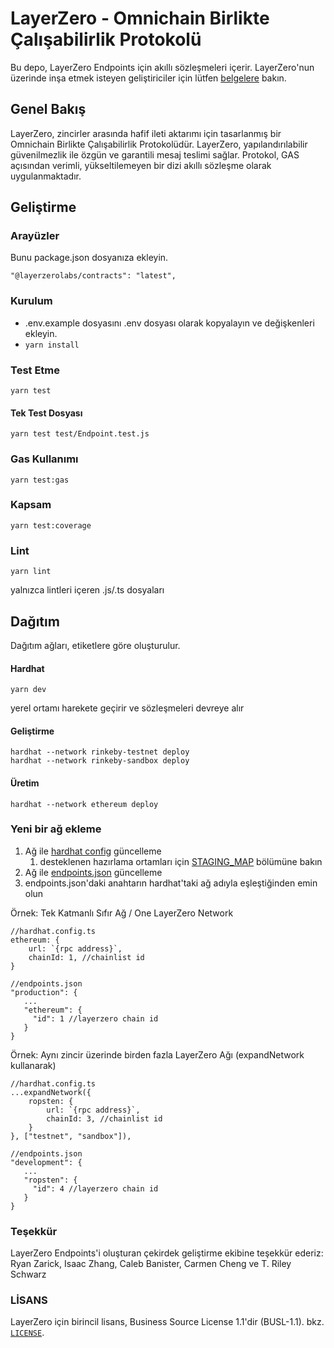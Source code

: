 # LayerZero - Omnichain Birlikte Çalışabilirlik Protokolü

Bu depo, LayerZero Endpoints için akıllı sözleşmeleri içerir. LayerZero'nun üzerinde inşa etmek isteyen geliştiriciler için lütfen [belgelere](https://layerzero.gitbook.io/docs/) bakın.

## Genel Bakış
LayerZero, zincirler arasında hafif ileti aktarımı için tasarlanmış bir Omnichain Birlikte Çalışabilirlik Protokolüdür. LayerZero, yapılandırılabilir güvenilmezlik ile özgün ve garantili mesaj teslimi sağlar. Protokol, GAS açısından verimli, yükseltilemeyen bir dizi akıllı sözleşme olarak uygulanmaktadır.

## Geliştirme
### Arayüzler
Bunu package.json dosyanıza ekleyin.

`
    "@layerzerolabs/contracts": "latest",
`
### Kurulum
- .env.example dosyasını .env dosyası olarak kopyalayın ve değişkenleri ekleyin.
- `yarn install`
### Test Etme
`yarn test`
#### Tek Test Dosyası
`yarn test test/Endpoint.test.js`
### Gas Kullanımı
`yarn test:gas`
### Kapsam
`yarn test:coverage`
### Lint
`yarn lint`

yalnızca lintleri içeren .js/.ts dosyaları

## Dağıtım

Dağıtım ağları, etiketlere göre oluşturulur.

#### Hardhat
`yarn dev`

yerel ortamı harekete geçirir ve sözleşmeleri devreye alır

#### Geliştirme
```
hardhat --network rinkeby-testnet deploy
hardhat --network rinkeby-sandbox deploy
```

#### Üretim
```
hardhat --network ethereum deploy
```

### Yeni bir ağ ekleme
1. Ağ ile [hardhat config](hardhat.config.ts) güncelleme
   1. desteklenen hazırlama ortamları için [STAGING_MAP](utils/deploy.js) bölümüne bakın 
2. Ağ ile [endpoints.json](constants/endpoints.json) güncelleme
3. endpoints.json'daki anahtarın hardhat'taki ağ adıyla eşleştiğinden emin olun

Örnek: Tek Katmanlı Sıfır Ağ / One LayerZero Network
```
//hardhat.config.ts
ethereum: {
    url: `{rpc address}`,
    chainId: 1, //chainlist id
}

//endpoints.json
"production": {
   ...
   "ethereum": {
     "id": 1 //layerzero chain id
   }
}
```
Örnek: Aynı zincir üzerinde birden fazla LayerZero Ağı (expandNetwork kullanarak)
```
//hardhat.config.ts
...expandNetwork({
    ropsten: {
        url: `{rpc address}`,
        chainId: 3, //chainlist id
    }
}, ["testnet", "sandbox"]),

//endpoints.json
"development": {
   ...
   "ropsten": {
     "id": 4 //layerzero chain id
   }
}
```
### Teşekkür

LayerZero Endpoints'i oluşturan çekirdek geliştirme ekibine teşekkür ederiz: Ryan Zarick, Isaac Zhang, Caleb Banister, Carmen Cheng ve T. Riley Schwarz


### LİSANS
LayerZero için birincil lisans, Business Source License 1.1'dir (BUSL-1.1). bkz. [`LICENSE`](./LICENSE).
